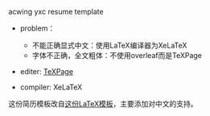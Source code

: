 acwing yxc resume template

+ problem：
  + 不能正确显式中文：使用LaTeX编译器为XeLaTeX
  + 字体不正确，全文粗体：不使用overleaf而是TeXPage

+ editer: [TeXPage](https://texpage.com/)
+ compiler: XeLaTeX

这份简历模板改自[这份LaTeX模板](http://www.latextemplates.com/template/medium-length-professional-cv)，主要添加对中文的支持。
